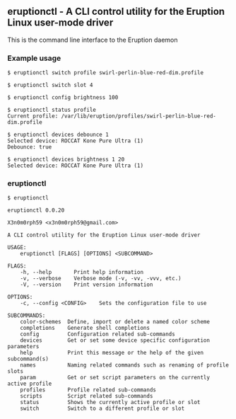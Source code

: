 ## eruptionctl - A CLI control utility for the Eruption Linux user-mode driver

This is the command line interface to the Eruption daemon

### Example usage

```shell
$ eruptionctl switch profile swirl-perlin-blue-red-dim.profile 
```

```shell
$ eruptionctl switch slot 4
```

```shell
$ eruptionctl config brightness 100
```

```shell
$ eruptionctl status profile
Current profile: /var/lib/eruption/profiles/swirl-perlin-blue-red-dim.profile
```

```shell
$ eruptionctl devices debounce 1
Selected device: ROCCAT Kone Pure Ultra (1)
Debounce: true
```

```shell
$ eruptionctl devices brightness 1 20
Selected device: ROCCAT Kone Pure Ultra (1)
```

### eruptionctl

```shell
$ eruptionctl

eruptionctl 0.0.20

X3n0m0rph59 <x3n0m0rph59@gmail.com>

A CLI control utility for the Eruption Linux user-mode driver

USAGE:
    eruptionctl [FLAGS] [OPTIONS] <SUBCOMMAND>

FLAGS:
    -h, --help       Print help information
    -v, --verbose    Verbose mode (-v, -vv, -vvv, etc.)
    -V, --version    Print version information

OPTIONS:
    -c, --config <CONFIG>    Sets the configuration file to use

SUBCOMMANDS:
    color-schemes  Define, import or delete a named color scheme
    completions    Generate shell completions
    config         Configuration related sub-commands
    devices        Get or set some device specific configuration parameters
    help           Print this message or the help of the given subcommand(s)
    names          Naming related commands such as renaming of profile slots
    param          Get or set script parameters on the currently active profile
    profiles       Profile related sub-commands
    scripts        Script related sub-commands
    status         Shows the currently active profile or slot
    switch         Switch to a different profile or slot
```

